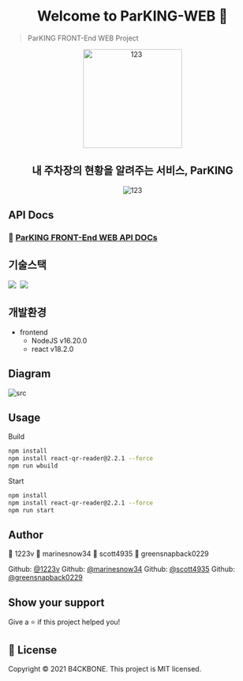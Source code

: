 <h1 align="center">Welcome to ParKING-WEB 👋</h1>

> ParKING FRONT-End WEB Project

<div align=center>
  <img width="200" alt="123" src="https://img1.daumcdn.net/thumb/R1280x0/?scode=mtistory2&fname=https%3A%2F%2Fblog.kakaocdn.net%2Fdn%2FsTaJl%2FbtsrrSgwmfB%2FSXe0UCIJ8qg6lEIDKqdGL0%2Fimg.png">
</div>
<h2 align=center>내 주차장의 현황을 알려주는 서비스, ParKING</h2>
<div align=center>
  <img alt="123" src="https://img1.daumcdn.net/thumb/R1280x0/?scode=mtistory2&fname=https%3A%2F%2Fblog.kakaocdn.net%2Fdn%2FbEvnDt%2FbtsBCZE8g9F%2FxuV4nezJEi5cYpOnTlK4n0%2Fimg.png">
</div>


## API Docs

### 💎 [ParKING FRONT-End WEB API DOCs](https://parking.marinesnow34.com/swagger-ui/index.html#/)


## 기술스택

<p>
  <img src="https://img.shields.io/badge/-React-blue"/>&nbsp
  <img src="https://img.shields.io/badge/-NodeJS-red"/>&nbsp
</p>

## 개발환경

- frontend
  - NodeJS v16.20.0
  - react v18.2.0

## Diagram

![src](https://github.com/B4CK-BONE/ParkingFrontend/assets/78861124/bd57d268-d7fa-45ba-9c48-3c293c2d79fe)



## Usage

Build
```sh
npm install
npm install react-qr-reader@2.2.1 --force
npm run wbuild
```

Start
```sh
npm install
npm install react-qr-reader@2.2.1 --force
npm run start
```


## Author

👤 1223v 👤 marinesnow34 👤 scott4935 👤 greensnapback0229

Github: [@1223v](https://github.com/1223v)
Github: [@marinesnow34](https://github.com/marinesnow34)
Github: [@scott4935](https://github.com/scott4935)
Github: [@greensnapback0229](https://github.com/greensnapback0229)


## Show your support

Give a ⭐️ if this project helped you!

## 📝 License

Copyright © 2021 B4CKBONE.
This project is MIT licensed.   

